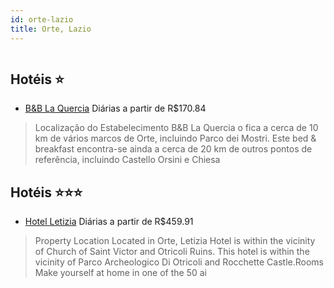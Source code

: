 ```yaml
---
id: orte-lazio
title: Orte, Lazio
---
```


<center><img src="https://i.travelapi.com/hotels/21000000/20180000/20173800/20173762/0d682d5b_b.jpg" alt="" /></center>


## Hotéis ⭐️

-    [B&B La Quercia](https://www.hurb.com/aud/https://www.hurb.com/hoteis/orte/b-b-la-quercia-JNP-JP249673?cmp=18055) Diárias a partir de R$170.84
   > Localização do Estabelecimento B&amp;B La Quercia o fica a cerca de 10 km de vários marcos de Orte, incluindo Parco dei Mostri.  Este bed &amp; breakfast encontra-se ainda a cerca de 20 km de outros pontos de referência, incluindo Castello Orsini e Chiesa

## Hotéis ⭐️⭐️⭐️

-    [Hotel Letizia](https://www.hurb.com/aud/https://www.hurb.com/hoteis/orte/hotel-letizia-JNP-JP112393?cmp=18055) Diárias a partir de R$459.91
   > Property Location Located in Orte, Letizia Hotel is within the vicinity of Church of Saint Victor and Otricoli Ruins.  This hotel is within the vicinity of Parco Archeologico Di Otricoli and Rocchette Castle.Rooms Make yourself at home in one of the 50 ai
